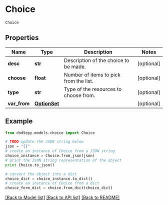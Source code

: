 # Choice

`Choice` 

## Properties
Name | Type | Description | Notes
------------ | ------------- | ------------- | -------------
**desc** | **str** | Description of the choice to be made. | [optional] 
**choose** | **float** | Number of items to pick from the list. | [optional] 
**type** | **str** | Type of the resources to choose from. | [optional] 
**var_from** | [**OptionSet**](OptionSet.md) |  | [optional] 

## Example

```python
from dnd5epy.models.choice import Choice

# TODO update the JSON string below
json = "{}"
# create an instance of Choice from a JSON string
choice_instance = Choice.from_json(json)
# print the JSON string representation of the object
print Choice.to_json()

# convert the object into a dict
choice_dict = choice_instance.to_dict()
# create an instance of Choice from a dict
choice_form_dict = choice.from_dict(choice_dict)
```
[[Back to Model list]](../README.md#documentation-for-models) [[Back to API list]](../README.md#documentation-for-api-endpoints) [[Back to README]](../README.md)


